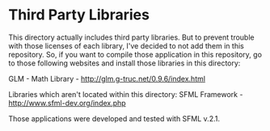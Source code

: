 Third Party Libraries
=====================
This directory actually includes third party libraries. 
But to prevent trouble with those licenses of each library, I've decided to not add them in
this repository. So, if you want to compile those application in this repository, go to
those following websites and install those libraries in this directory:

GLM - Math Library - http://glm.g-truc.net/0.9.6/index.html

Libraries which aren't located within this directory:
SFML Framework - http://www.sfml-dev.org/index.php

Those applications were developed and tested with SFML v.2.1.